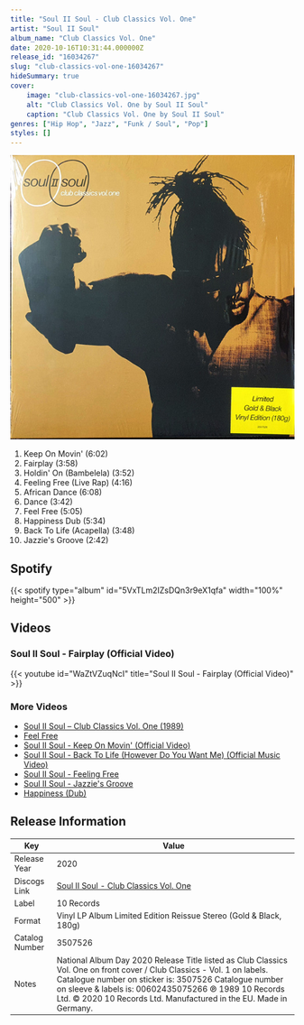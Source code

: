 ```yaml
---
title: "Soul II Soul - Club Classics Vol. One"
artist: "Soul II Soul"
album_name: "Club Classics Vol. One"
date: 2020-10-16T10:31:44.000000Z
release_id: "16034267"
slug: "club-classics-vol-one-16034267"
hideSummary: true
cover:
    image: "club-classics-vol-one-16034267.jpg"
    alt: "Club Classics Vol. One by Soul II Soul"
    caption: "Club Classics Vol. One by Soul II Soul"
genres: ["Hip Hop", "Jazz", "Funk / Soul", "Pop"]
styles: []
---
```


![Club Classics Vol. One by Soul II Soul](club-classics-vol-one-16034267.jpg)

<!-- section break -->

1. Keep On Movin' (6:02)
2. Fairplay  (3:58)
3. Holdin' On (Bambelela) (3:52)
4. Feeling Free (Live Rap) (4:16)
5. African Dance (6:08)
6. Dance  (3:42)
7. Feel Free (5:05)
8. Happiness Dub (5:34)
9. Back To Life (Acapella) (3:48)
10. Jazzie's Groove (2:42)

<!-- section break -->


## Spotify
{{< spotify type="album" id="5VxTLm2IZsDQn3r9eX1qfa" width="100%" height="500" >}}



## Videos
### Soul II Soul - Fairplay (Official Video)
{{< youtube id="WaZtVZuqNcI" title="Soul II Soul - Fairplay (Official Video)" >}}<br>

### More Videos

- [Soul II Soul ‎– Club Classics Vol.  One (1989)](https://www.youtube.com/watch?v=rAGZnmVOpJQ)
- [Feel Free](https://www.youtube.com/watch?v=Ighc6cJKyWs)
- [Soul II Soul - Keep On Movin' (Official Video)](https://www.youtube.com/watch?v=1iQl46-zIcM)
- [Soul II Soul - Back To Life (However Do You Want Me) (Official Music Video)](https://www.youtube.com/watch?v=TB54dZkzZOY)
- [Soul II Soul - Feeling Free](https://www.youtube.com/watch?v=QDble9Z7pDs)
- [Soul II Soul - Jazzie's Groove](https://www.youtube.com/watch?v=_FtrDBpl0WI)
- [Happiness (Dub)](https://www.youtube.com/watch?v=X_W2zyhwzMg)


## Release Information
|  Key           | Value                                                |
| ---------------| ---------------------------------------------------- |
| Release Year   | 2020                                   |
| Discogs Link   | [Soul II Soul - Club Classics Vol. One](https://www.discogs.com/release/16034267-Soul-II-Soul-Club-Classics-Vol-One) |
| Label          | 10 Records |
| Format         | Vinyl LP Album Limited Edition Reissue Stereo (Gold & Black, 180g) |
| Catalog Number | 3507526 |
| Notes | National Album Day 2020 Release Title listed as Club Classics Vol. One on front cover / Club Classics - Vol. 1 on labels.  Catalogue number on sticker is: 3507526 Catalogue number on sleeve & labels is: 00602435075266  ℗ 1989 10 Records Ltd. © 2020 10 Records Ltd. Manufactured in the EU. Made in Germany. |